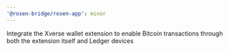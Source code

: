 ```yaml
---
'@rosen-bridge/rosen-app': minor
---
```


Integrate the Xverse wallet extension to enable Bitcoin transactions through both the extension itself and Ledger devices
